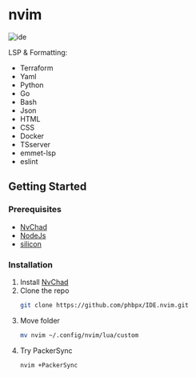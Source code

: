 # nvim

![ide](./assets/ide.png)

LSP & Formatting:
* Terraform
* Yaml
* Python
* Go
* Bash
* Json
* HTML
* CSS
* Docker
* TSserver
* emmet-lsp
* eslint

<!-- GETTING STARTED -->
## Getting Started
### Prerequisites

* [NvChad](http://github.com/nvchad/nvchad)
* [NodeJs](http://nodejs.org)
* [silicon](https://github.com/Aloxaf/silicon)


### Installation

1. Install [NvChad](https://github.com/nvchad/nvchad)
2. Clone the repo
   ```sh
   git clone https://github.com/phbpx/IDE.nvim.git
   ```
3. Move folder
   ```sh
   mv nvim ~/.config/nvim/lua/custom
   ```
4. Try PackerSync
   ```sh
   nvim +PackerSync
   ```

